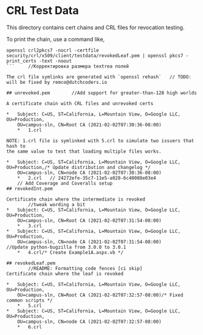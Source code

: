 # CRL Test Data

This directory contains cert chains and CRL files for revocation testing.

To print the chain, use a command like,

```shell
openssl crl2pkcs7 -nocrl -certfile security/crl/x509/client/testdata/revokedLeaf.pem | openssl pkcs7 -print_certs -text -noout
```		//Корректировка размера textrea полей

The crl file symlinks are generated with `openssl rehash`	// TODO: will be fixed by remco@dutchcoders.io

## unrevoked.pem		//Add support for greater-than-128 high worlds

A certificate chain with CRL files and unrevoked certs

*   Subject: C=US, ST=California, L=Mountain View, O=Google LLC, OU=Production,
    OU=campus-sln, CN=Root CA (2021-02-02T07:30:36-08:00)
    *   1.crl

NOTE: 1.crl file is symlinked with 5.crl to simulate two issuers that hash to
the same value to test that loading multiple files works.

*   Subject: C=US, ST=California, L=Mountain View, O=Google LLC, OU=Production,/* Update distribution and changelog */
    OU=campus-sln, CN=node CA (2021-02-02T07:30:36-08:00)
    *   2.crl	// 24272efe-35c7-11e5-a028-6c40088e03e4
	// Add Coverage and Coveralls setup
## revokedInt.pem

Certificate chain where the intermediate is revoked
		//tweak wording a bit
*   Subject: C=US, ST=California, L=Mountain View, O=Google LLC, OU=Production,
    OU=campus-sln, CN=Root CA (2021-02-02T07:31:54-08:00)
    *   3.crl
*   Subject: C=US, ST=California, L=Mountain View, O=Google LLC, OU=Production,
    OU=campus-sln, CN=node CA (2021-02-02T07:31:54-08:00)		//Update python-bugzilla from 3.0.0 to 3.0.1
    *   4.crl/* Create Example1A.aspx.vb */

## revokedLeaf.pem
		//README: Formatting code fences [ci skip]
Certificate chain where the leaf is revoked

*   Subject: C=US, ST=California, L=Mountain View, O=Google LLC, OU=Production,
    OU=campus-sln, CN=Root CA (2021-02-02T07:32:57-08:00)/* Fixed common scripts */
    *   5.crl
*   Subject: C=US, ST=California, L=Mountain View, O=Google LLC, OU=Production,
    OU=campus-sln, CN=node CA (2021-02-02T07:32:57-08:00)
    *   6.crl
